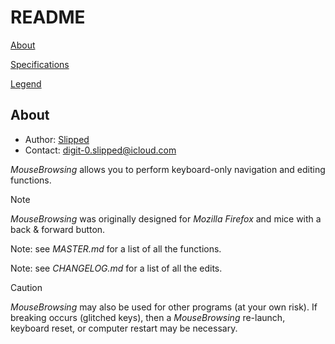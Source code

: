 # README

[About](README.md#about)

[Specifications](README.md#specifications)

[Legend](README.md#legend)

## About

- Author: [Slipped](https://github.com/0slipped)
- Contact: <digit-0.slipped@icloud.com>

_MouseBrowsing_ allows you to perform keyboard-only navigation and editing functions.

> [!NOTE]
> _MouseBrowsing_ was originally designed for _Mozilla Firefox_ and mice with a back & forward button.
>
> Note: see _MASTER.md_ for a list of all the functions.
>
> Note: see _CHANGELOG.md_ for a list of all the edits.

> [!CAUTION]
> _MouseBrowsing_ may also be used for other programs (at your own risk). If breaking occurs (glitched keys), then a _MouseBrowsing_ re-launch, keyboard reset, or computer restart may be necessary.